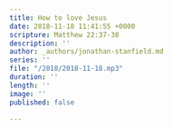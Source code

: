 ```yaml
---
title: How to love Jesus
date: 2018-11-18 11:41:55 +0000
scripture: Matthew 22:37-38
description: ''
author: _authors/jonathan-stanfield.md
series: ''
file: "/2018/2018-11-18.mp3"
duration: ''
length: ''
image: ''
published: false

---
```


